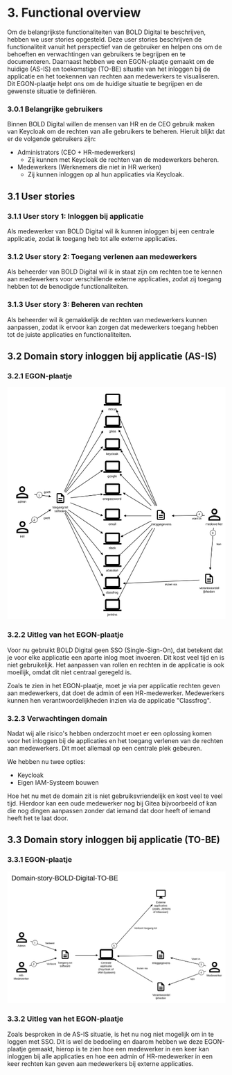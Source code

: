 # 3. Functional overview

Om de belangrijkste functionaliteiten van BOLD Digital te beschrijven, hebben we user stories opgesteld. Deze user
stories
beschrijven de functionaliteit vanuit het perspectief van de gebruiker en helpen ons om de behoeften en verwachtingen
van
gebruikers te begrijpen en te documenteren. Daarnaast hebben we een EGON-plaatje gemaakt om de huidige (AS-IS) en
toekomstige (TO-BE) situatie van het inloggen bij de applicatie en het toekennen van rechten aan medewerkers te
visualiseren. Dit EGON-plaatje helpt ons om de huidige situatie te begrijpen en de gewenste situatie te definiëren.

### 3.0.1 Belangrijke gebruikers
Binnen BOLD Digital willen de mensen van HR en de CEO gebruik maken van Keycloak om de rechten van alle gebruikers te beheren. Hieruit blijkt dat er de volgende gebruikers zijn:
- Administrators (CEO + HR-medewerkers)
  - Zij kunnen met Keycloak de rechten van de medewerkers beheren.
- Medewerkers (Werknemers die niet in HR werken)
  - Zij kunnen inloggen op al hun applicaties via Keycloak.

## 3.1 User stories

### 3.1.1 User story 1: Inloggen bij applicatie

Als medewerker van BOLD Digital wil ik kunnen inloggen bij een centrale applicatie, zodat ik toegang heb tot alle
externe applicaties.

### 3.1.2 User story 2: Toegang verlenen aan medewerkers

Als beheerder van BOLD Digital wil ik in staat zijn om rechten toe te kennen aan medewerkers voor verschillende externe
applicaties, zodat zij toegang hebben tot de benodigde functionaliteiten.

### 3.1.3 User story 3: Beheren van rechten

Als beheerder wil ik gemakkelijk de rechten van medewerkers kunnen aanpassen, zodat ik ervoor kan zorgen dat medewerkers
toegang hebben tot de juiste applicaties en functionaliteiten.

## 3.2 Domain story inloggen bij applicatie (AS-IS)

### 3.2.1 EGON-plaatje

![Domain story](../domain/domain-storytelling-tekening.svg)

### 3.2.2 Uitleg van het EGON-plaatje

Voor nu gebruikt BOLD Digital geen SSO (Single-Sign-On), dat betekent dat je voor elke applicatie een aparte inlog moet
invoeren. Dit kost veel tijd en is niet gebruikelijk.
Het aanpassen van rollen en rechten in de applicatie is ook moeilijk, omdat dit niet centraal geregeld is.

Zoals te zien in het EGON-plaatje, moet je via per applicatie rechten geven aan medewerkers, dat doet de admin of een
HR-medewerker. Medewerkers kunnen hen
verantwoordelijkheden inzien via de applicatie "Classfrog".

### 3.2.3 Verwachtingen domain

Nadat wij alle risico's hebben onderzocht moet er een oplossing komen voor het inloggen bij de applicaties en het
toegang verlenen van de rechten aan medewerkers. Dit moet allemaal op een centrale plek gebeuren.

We hebben nu twee opties:

- Keycloak
- Eigen IAM-Systeem bouwen

Hoe het nu met de domain zit is niet gebruiksvriendelijk en kost veel te veel tijd. Hierdoor kan een oude medewerker nog
bij Gitea bijvoorbeeld of kan die nog dingen aanpassen zonder dat iemand dat door heeft of iemand heeft het te laat
door.

## 3.3 Domain story inloggen bij applicatie (TO-BE)

### 3.3.1 EGON-plaatje

![Domain story TO-BE](../domain/Domain-story-BOLD-Digital-TO-BE_2025-05-22.egn.svg)

### 3.3.2 Uitleg van het EGON-plaatje

Zoals besproken in de AS-IS situatie, is het nu nog niet mogelijk om in te loggen met SSO. Dit is wel de bedoeling en
daarom hebben we deze EGON-plaatje gemaakt, hierop is te zien hoe een medewerker in een keer kan inloggen bij alle applicaties en hoe een admin of HR-medewerker in een keer rechten kan geven aan medewerkers bij externe applicaties. 
